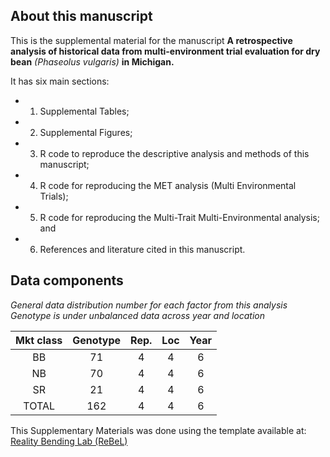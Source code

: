 <!-- 
!!!! IMPORTANT: run `source("utils/render.R")` to publish instead of clicking on 'Knit'
-->

## About this manuscript

This is the supplemental material for the manuscript **A retrospective
analysis of historical data from multi-environment trial evaluation for
dry bean** *(Phaseolus vulgaris)* **in Michigan.**

It has six main sections: 

- 1) Supplemental Tables;
- 2) Supplemental Figures; 
- 3) R code to reproduce the descriptive analysis and methods of this
manuscript; 
- 4) R code for reproducing the MET analysis (Multi Environmental Trials); 
- 5) R code for reproducing the Multi-Trait Multi-Environmental analysis; and
- 6) References and literature cited in this manuscript.


## Data components

*General data distribution number for each factor from this analysis* *Genotype is under unbalanced data across year and location*

| Mkt class | Genotype | Rep. | Loc | Year |
|:---------:|:--------:|:----:|:---:|:----:|
|    BB     |    71    |  4   |  4  |  6   |
|    NB     |    70    |  4   |  4  |  6   |
|    SR     |    21    |  4   |  4  |  6   |
|   TOTAL   |   162    |  4   |  4  |  6   |


This Supplementary Materials was done using the template available at: [Reality Bending Lab (ReBeL)](https://github.com/RealityBending/TemplateResults)
